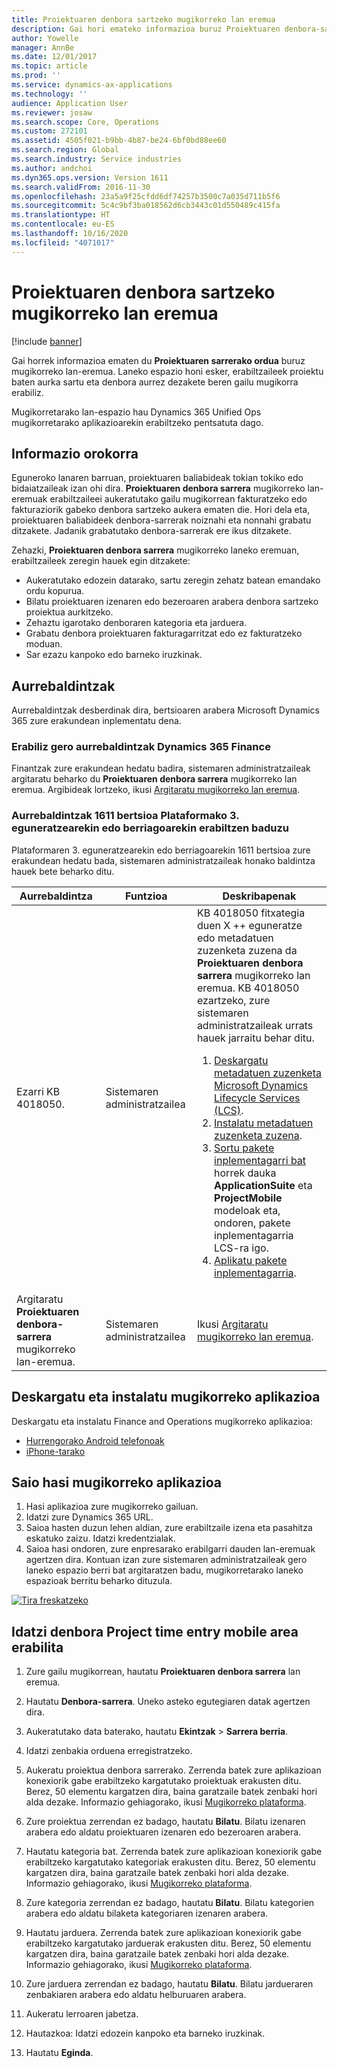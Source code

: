 ```yaml
---
title: Proiektuaren denbora sartzeko mugikorreko lan eremua
description: Gai hori emateko informazioa buruz Proiektuaren denbora-sarreran mugikorreko laneko area. Laneko espazio honi esker, erabiltzaileek proiektu baten aurka sartu eta denbora aurrez dezakete beren gailu mugikorra erabiliz.
author: Yowelle
manager: AnnBe
ms.date: 12/01/2017
ms.topic: article
ms.prod: ''
ms.service: dynamics-ax-applications
ms.technology: ''
audience: Application User
ms.reviewer: josaw
ms.search.scope: Core, Operations
ms.custom: 272101
ms.assetid: 4505f021-b9bb-4b87-be24-6bf0bd88ee60
ms.search.region: Global
ms.search.industry: Service industries
ms.author: andchoi
ms.dyn365.ops.version: Version 1611
ms.search.validFrom: 2016-11-30
ms.openlocfilehash: 23a5a9f25cfdd6df74257b3500c7a035d711b5f6
ms.sourcegitcommit: 5c4c9bf3ba018562d6cb3443c01d550489c415fa
ms.translationtype: HT
ms.contentlocale: eu-ES
ms.lasthandoff: 10/16/2020
ms.locfileid: "4071017"
---
```

# <a name="project-time-entry-mobile-workspace"></a>Proiektuaren denbora sartzeko mugikorreko lan eremua

[!include [banner](../includes/banner.md)]

Gai horrek informazioa ematen du **Proiektuaren sarrerako ordua** buruz mugikorreko lan-eremua. Laneko espazio honi esker, erabiltzaileek proiektu baten aurka sartu eta denbora aurrez dezakete beren gailu mugikorra erabiliz.

Mugikorretarako lan-espazio hau Dynamics 365 Unified Ops mugikorretarako aplikazioarekin erabiltzeko pentsatuta dago. 

## <a name="overview"></a>Informazio orokorra
Eguneroko lanaren barruan, proiektuaren baliabideak tokian tokiko edo bidaiatzaileak izan ohi dira. **Proiektuaren denbora sarrera** mugikorreko lan-eremuak erabiltzaileei aukeratutako gailu mugikorrean fakturatzeko edo fakturaziorik gabeko denbora sartzeko aukera ematen die. Hori dela eta, proiektuaren baliabideek denbora-sarrerak noiznahi eta nonnahi grabatu ditzakete. Jadanik grabatutako denbora-sarrerak ere ikus ditzakete. 

Zehazki, **Proiektuaren denbora sarrera** mugikorreko laneko eremuan, erabiltzaileek zeregin hauek egin ditzakete:

-   Aukeratutako edozein datarako, sartu zeregin zehatz batean emandako ordu kopurua.
-   Bilatu proiektuaren izenaren edo bezeroaren arabera denbora sartzeko proiektua aurkitzeko.
-   Zehaztu igarotako denboraren kategoria eta jarduera.
-   Grabatu denbora proiektuaren fakturagarritzat edo ez fakturatzeko moduan.
-   Sar ezazu kanpoko edo barneko iruzkinak.

## <a name="prerequisites"></a>Aurrebaldintzak
Aurrebaldintzak desberdinak dira, bertsioaren arabera Microsoft Dynamics 365 zure erakundean inplementatu dena.

### <a name="prerequisites-if-you-use-dynamics-365-finance"></a>Erabiliz gero aurrebaldintzak Dynamics 365 Finance
Finantzak zure erakundean hedatu badira, sistemaren administratzaileak argitaratu beharko du **Proiektuaren denbora sarrera** mugikorreko lan eremua. Argibideak lortzeko, ikusi [Argitaratu mugikorreko lan eremua](https://docs.microsoft.com/dynamics365/fin-ops-core/dev-itpro/mobile-apps/publish-mobile-workspace).

### <a name="prerequisites-if-you-use-version-1611-with-platform-update-3-or-later"></a>Aurrebaldintzak 1611 bertsioa Plataformako 3. eguneratzearekin edo berriagoarekin erabiltzen baduzu
Plataformaren 3. eguneratzearekin edo berriagoarekin 1611 bertsioa zure erakundean hedatu bada, sistemaren administratzaileak honako baldintza hauek bete beharko ditu. 

<table>
<thead>
<tr class="header">
<th>Aurrebaldintza</th>
<th>Funtzioa</th>
<th>Deskribapenak</th>
</tr>
</thead>
<tbody>
<tr class="odd">

<td>Ezarri KB 4018050.</td>
<td>Sistemaren administratzailea</td>
<td>KB 4018050 fitxategia duen X ++ eguneratze edo metadatuen zuzenketa zuzena da <strong>Proiektuaren denbora sarrera</strong> mugikorreko lan eremua. KB 4018050 ezartzeko, zure sistemaren administratzaileak urrats hauek jarraitu behar ditu.
<ol>
<li><a href="https://docs.microsoft.com/dynamics365/fin-ops-core/dev-itpro/migration-upgrade/download-hotfix-lcs">Deskargatu metadatuen zuzenketa Microsoft Dynamics Lifecycle Services (LCS)</a>.</li>
<li><a href="https://docs.microsoft.com/dynamics365/fin-ops-core/dev-itpro/migration-upgrade/install-metadata-hotfix-package">Instalatu metadatuen zuzenketa zuzena</a>.</li>
<li><a href="https://docs.microsoft.com/dynamics365/fin-ops-core/dev-itpro/deployment/create-apply-deployable-package">Sortu pakete inplementagarri bat</a> horrek dauka <strong>ApplicationSuite</strong> eta <strong>ProjectMobile</strong> modeloak eta, ondoren, pakete inplementagarria LCS-ra igo.</li>
<li><a href="https://docs.microsoft.com/dynamics365/fin-ops-core/dev-itpro/deployment/apply-deployable-package-system">Aplikatu pakete inplementagarria</a>.</li>

</ol></td>
</tr>
<tr class="even">
<td>Argitaratu <strong>Proiektuaren denbora-sarrera</strong> mugikorreko lan-eremua.</td>
<td>Sistemaren administratzailea</td>
<td>Ikusi <a href="https://docs.microsoft.com/dynamics365/fin-ops-core/dev-itpro/mobile-apps/publish-mobile-workspace">Argitaratu mugikorreko lan eremua</a>.</td>
</tr>
</tbody>
</table>

## <a name="download-and-install-the-mobile-app"></a>Deskargatu eta instalatu mugikorreko aplikazioa

Deskargatu eta instalatu Finance and Operations mugikorreko aplikazioa:

-   [Hurrengorako Android telefonoak](https://go.microsoft.com/fwlink/?linkid=850662)
-   [iPhone-tarako](https://go.microsoft.com/fwlink/?linkid=850663)

## <a name="sign-in-to-the-mobile-app"></a>Saio hasi mugikorreko aplikazioa
1.  Hasi aplikazioa zure mugikorreko gailuan.
2.  Idatzi zure Dynamics 365 URL.
3.  Saioa hasten duzun lehen aldian, zure erabiltzaile izena eta pasahitza eskatuko zaizu. Idatzi kredentzialak.
4.  Saioa hasi ondoren, zure enpresarako erabilgarri dauden lan-eremuak agertzen dira. Kontuan izan zure sistemaren administratzaileak gero laneko espazio berri bat argitaratzen badu, mugikorretarako laneko espazioak berritu beharko dituzula.

[![Tira freskatzeko](./media/pull-to-refresh-list-of-workspaces-183x300.png)](./media/pull-to-refresh-list-of-workspaces.png)

## <a name="enter-time-by-using-the-project-time-entry-mobile-workspace"></a>Idatzi denbora Project time entry mobile area erabilita
1.  Zure gailu mugikorrean, hautatu **Proiektuaren denbora sarrera** lan eremua.
2.  Hautatu **Denbora-sarrera**. Uneko asteko egutegiaren datak agertzen dira.
3.  Aukeratutako data baterako, hautatu **Ekintzak** &gt; **Sarrera berria**.
4.  Idatzi zenbakia orduena erregistratzeko.
5.  Aukeratu proiektua denbora sarrerako. Zerrenda batek zure aplikazioan konexiorik gabe erabiltzeko kargatutako proiektuak erakusten ditu. Berez, 50 elementu kargatzen dira, baina garatzaile batek zenbaki hori alda dezake. Informazio gehiagorako, ikusi [Mugikorreko plataforma](https://docs.microsoft.com/dynamics365/fin-ops-core/dev-itpro/mobile-apps/mobile-app-home-page).
6.  Zure proiektua zerrendan ez badago, hautatu **Bilatu**. Bilatu izenaren arabera edo aldatu proiektuaren izenaren edo bezeroaren arabera.
7.  Hautatu kategoria bat. Zerrenda batek zure aplikazioan konexiorik gabe erabiltzeko kargatutako kategoriak erakusten ditu. Berez, 50 elementu kargatzen dira, baina garatzaile batek zenbaki hori alda dezake. Informazio gehiagorako, ikusi [Mugikorreko plataforma](https://docs.microsoft.com/dynamics365/fin-ops-core/dev-itpro/mobile-apps/mobile-app-home-page).
8.  Zure kategoria zerrendan ez badago, hautatu **Bilatu**. Bilatu kategorien arabera edo aldatu bilaketa kategoriaren izenaren arabera.
9.  Hautatu jarduera. Zerrenda batek zure aplikazioan konexiorik gabe erabiltzeko kargatutako jarduerak erakusten ditu. Berez, 50 elementu kargatzen dira, baina garatzaile batek zenbaki hori alda dezake. Informazio gehiagorako, ikusi [Mugikorreko plataforma](https://docs.microsoft.com/dynamics365/fin-ops-core/dev-itpro/mobile-apps/mobile-app-home-page).
10. Zure jarduera zerrendan ez badago, hautatu **Bilatu**. Bilatu jardueraren zenbakiaren arabera edo aldatu helburuaren arabera.

11. Aukeratu lerroaren jabetza.
12. Hautazkoa: Idatzi edozein kanpoko eta barneko iruzkinak.
13. Hautatu **Eginda**.
